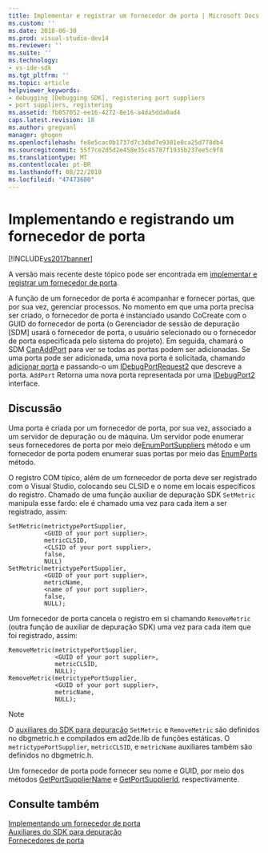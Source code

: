 ```yaml
---
title: Implementar e registrar um fornecedor de porta | Microsoft Docs
ms.custom: ''
ms.date: 2018-06-30
ms.prod: visual-studio-dev14
ms.reviewer: ''
ms.suite: ''
ms.technology:
- vs-ide-sdk
ms.tgt_pltfrm: ''
ms.topic: article
helpviewer_keywords:
- debugging [Debugging SDK], registering port suppliers
- port suppliers, registering
ms.assetid: fb057052-ee16-4272-8e16-a4da5dda0ad4
caps.latest.revision: 18
ms.author: gregvanl
manager: ghogen
ms.openlocfilehash: fe8e5cac0b1737d7c3dbd7e9301e0ca25d778db4
ms.sourcegitcommit: 55f7ce2d5d2e458e35c45787f1935b237ee5c9f8
ms.translationtype: MT
ms.contentlocale: pt-BR
ms.lasthandoff: 08/22/2018
ms.locfileid: "47473600"
---
```

# <a name="implementing-and-registering-a-port-supplier"></a>Implementando e registrando um fornecedor de porta
[!INCLUDE[vs2017banner](../../includes/vs2017banner.md)]

A versão mais recente deste tópico pode ser encontrada em [implementar e registrar um fornecedor de porta](https://docs.microsoft.com/visualstudio/extensibility/debugger/implementing-and-registering-a-port-supplier).  
  
A função de um fornecedor de porta é acompanhar e fornecer portas, que por sua vez, gerenciar processos. No momento em que uma porta precisa ser criado, o fornecedor de porta é instanciado usando CoCreate com o GUID do fornecedor de porta (o Gerenciador de sessão de depuração [SDM] usará o fornecedor de porta, o usuário selecionado ou o fornecedor de porta especificada pelo sistema do projeto). Em seguida, chamará o SDM [CanAddPort](../../extensibility/debugger/reference/idebugportsupplier2-canaddport.md) para ver se todas as portas podem ser adicionadas. Se uma porta pode ser adicionada, uma nova porta é solicitada, chamando [adicionar porta](../../extensibility/debugger/reference/idebugportsupplier2-addport.md) e passando-o um [IDebugPortRequest2](../../extensibility/debugger/reference/idebugportrequest2.md) que descreve a porta. `AddPort` Retorna uma nova porta representada por uma [IDebugPort2](../../extensibility/debugger/reference/idebugport2.md) interface.  
  
## <a name="discussion"></a>Discussão  
 Uma porta é criada por um fornecedor de porta, por sua vez, associado a um servidor de depuração ou de máquina. Um servidor pode enumerar seus fornecedores de porta por meio de[EnumPortSuppliers](../../extensibility/debugger/reference/idebugcoreserver2-enumportsuppliers.md) método e um fornecedor de porta podem enumerar suas portas por meio das [EnumPorts](../../extensibility/debugger/reference/idebugportsupplier2-enumports.md) método.  
  
 O registro COM típico, além de um fornecedor de porta deve ser registrado com o Visual Studio, colocando seu CLSID e o nome em locais específicos do registro. Chamado de uma função auxiliar de depuração SDK `SetMetric` manipula esse fardo: ele é chamado uma vez para cada item a ser registrado, assim:  
  
```cpp#  
SetMetric(metrictypePortSupplier,  
          <GUID of your port supplier>,  
          metricCLSID,  
          <CLSID of your port supplier>,  
          false,  
          NULL)  
SetMetric(metrictypePortSupplier,  
          <GUID of your port supplier>,  
          metricName,  
          <name of your port supplier>,  
          false,  
          NULL);  
```  
  
 Um fornecedor de porta cancela o registro em si chamando `RemoveMetric` (outra função de auxiliar de depuração SDK) uma vez para cada item que foi registrado, assim:  
  
```cpp#  
RemoveMetric(metrictypePortSupplier,  
             <GUID of your port supplier>,  
             metricCLSID,  
             NULL);  
RemoveMetric(metrictypePortSupplier,  
             <GUID of your port supplier>,  
             metricName,  
             NULL);  
```  
  
> [!NOTE]
>  O [auxiliares do SDK para depuração](../../extensibility/debugger/reference/sdk-helpers-for-debugging.md) `SetMetric` e `RemoveMetric` são definidos no dbgmetric.h e compilados em ad2de.lib de funções estáticas. O `metrictypePortSupplier`, `metricCLSID`, e `metricName` auxiliares também são definidos no dbgmetric.h.  
  
 Um fornecedor de porta pode fornecer seu nome e GUID, por meio dos métodos [GetPortSupplierName](../../extensibility/debugger/reference/idebugportsupplier2-getportsuppliername.md) e [GetPortSupplierId](../../extensibility/debugger/reference/idebugportsupplier2-getportsupplierid.md), respectivamente.  
  
## <a name="see-also"></a>Consulte também  
 [Implementando um fornecedor de porta](../../extensibility/debugger/implementing-a-port-supplier.md)   
 [Auxiliares do SDK para depuração](../../extensibility/debugger/reference/sdk-helpers-for-debugging.md)   
 [Fornecedores de porta](../../extensibility/debugger/port-suppliers.md)

